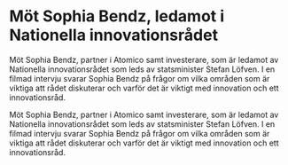 # Möt Sophia Bendz, ledamot i Nationella innovationsrådet

Möt Sophia Bendz, partner i Atomico samt investerare, som är ledamot av Nationella innovationsrådet som leds av statsminister Stefan Löfven. I en filmad intervju svarar Sophia Bendz på frågor om vilka områden som är viktiga att rådet diskuterar och varför det är viktigt med innovation och ett innovationsråd.

Möt Sophia Bendz, partner i Atomico samt investerare, som är ledamot av Nationella innovationsrådet som leds av statsminister Stefan Löfven. I en filmad intervju svarar Sophia Bendz på frågor om vilka områden som är viktiga att rådet diskuterar och varför det är viktigt med innovation och ett innovationsråd.
